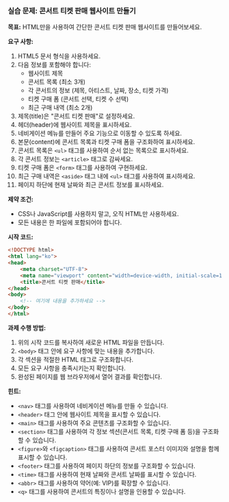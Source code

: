 ### 실습 문제: 콘서트 티켓 판매 웹사이트 만들기

**목표:**
HTML만을 사용하여 간단한 콘서트 티켓 판매 웹사이트를 만들어보세요.

**요구 사항:**

1. HTML5 문서 형식을 사용하세요.
2. 다음 정보를 포함해야 합니다:
   - 웹사이트 제목
   - 콘서트 목록 (최소 3개)
   - 각 콘서트의 정보 (제목, 아티스트, 날짜, 장소, 티켓 가격)
   - 티켓 구매 폼 (콘서트 선택, 티켓 수 선택)
   - 최근 구매 내역 (최소 2개)
3. 제목(title)은 "콘서트 티켓 판매"로 설정하세요.
4. 헤더(header)에 웹사이트 제목을 표시하세요.
5. 네비게이션 메뉴를 만들어 주요 기능으로 이동할 수 있도록 하세요.
6. 본문(content)에 콘서트 목록과 티켓 구매 폼을 구조화하여 표시하세요.
7. 콘서트 목록은 `<ul>` 태그를 사용하여 순서 없는 목록으로 표시하세요.
8. 각 콘서트 정보는 `<article>` 태그로 감싸세요.
9. 티켓 구매 폼은 `<form>` 태그를 사용하여 구현하세요.
10. 최근 구매 내역은 `<aside>` 태그 내에 `<ul>` 태그를 사용하여 표시하세요.
11. 페이지 하단에 현재 날짜와 최근 콘서트 정보를 표시하세요.

**제약 조건:**
- CSS나 JavaScript를 사용하지 말고, 오직 HTML만 사용하세요.
- 모든 내용은 한 파일에 포함되어야 합니다.

**시작 코드:**
```html
<!DOCTYPE html>
<html lang="ko">
<head>
    <meta charset="UTF-8">
    <meta name="viewport" content="width=device-width, initial-scale=1.0">
    <title>콘서트 티켓 판매</title>
</head>
<body>
    <!-- 여기에 내용을 추가하세요 -->
</body>
</html>
```

**과제 수행 방법:**
1. 위의 시작 코드를 복사하여 새로운 HTML 파일을 만듭니다.
2. `<body>` 태그 안에 요구 사항에 맞는 내용을 추가합니다.
3. 각 섹션을 적절한 HTML 태그로 구조화합니다.
4. 모든 요구 사항을 충족시키는지 확인합니다.
5. 완성된 페이지를 웹 브라우저에서 열어 결과를 확인합니다.

**힌트:**
- `<nav>` 태그를 사용하여 네비게이션 메뉴를 만들 수 있습니다.
- `<header>` 태그 안에 웹사이트 제목을 표시할 수 있습니다.
- `<main>` 태그를 사용하여 주요 콘텐츠를 구조화할 수 있습니다.
- `<section>` 태그를 사용하여 각 정보 섹션(콘서트 목록, 티켓 구매 폼 등)을 구조화할 수 있습니다.
- `<figure>`와 `<figcaption>` 태그를 사용하여 콘서트 포스터 이미지와 설명을 함께 표시할 수 있습니다.
- `<footer>` 태그를 사용하여 페이지 하단의 정보를 구조화할 수 있습니다.
- `<time>` 태그를 사용하여 현재 날짜와 콘서트 날짜를 표시할 수 있습니다.
- `<abbr>` 태그를 사용하여 약어(예: VIP)를 확장할 수 있습니다.
- `<q>` 태그를 사용하여 콘서트의 특징이나 설명을 인용할 수 있습니다.